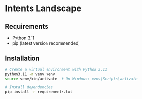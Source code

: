 # Intents Landscape

## Requirements

- Python 3.11
- pip (latest version recommended)

## Installation

```bash
# Create a virtual environment with Python 3.11
python3.11 -m venv venv
source venv/bin/activate  # On Windows: venv\Scripts\activate

# Install dependencies
pip install -r requirements.txt
```

